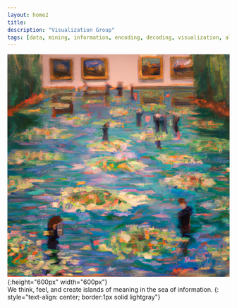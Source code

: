 ```yaml
---
layout: home2
title:
description: "Visualization Group"
tags: [data, mining, information, encoding, decoding, visualization, algorithm, research, meaning, design]
---
```


![](/images/index.webp){:height="600px" width="600px"}
<br>
We think, feel, and create islands of meaning in the sea of information.
{: style="text-align: center; border:1px solid lightgray"}
